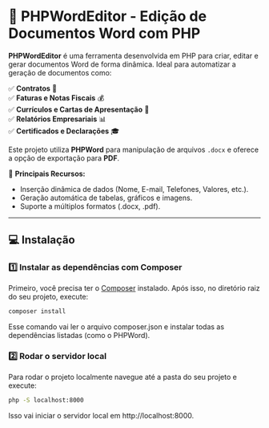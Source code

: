 # 📄 PHPWordEditor - Edição de Documentos Word com PHP

**PHPWordEditor** é uma ferramenta desenvolvida em PHP para criar, editar e gerar documentos Word de forma dinâmica. Ideal para automatizar a geração de documentos como:

✅ **Contratos** 📜  
✅ **Faturas e Notas Fiscais** 💰  
✅ **Currículos e Cartas de Apresentação** 📑  
✅ **Relatórios Empresariais** 📊  
✅ **Certificados e Declarações** 🎓  

Este projeto utiliza **PHPWord** para manipulação de arquivos `.docx` e oferece a opção de exportação para **PDF**.

🔹 **Principais Recursos:**
- Inserção dinâmica de dados (Nome, E-mail, Telefones, Valores, etc.).
- Geração automática de tabelas, gráficos e imagens.
- Suporte a múltiplos formatos (.docx, .pdf).

---

## 💻 **Instalação**

### **1️⃣ Instalar as dependências com Composer**

Primeiro, você precisa ter o [Composer](https://getcomposer.org/) instalado. Após isso, no diretório raiz do seu projeto, execute:

```bash
composer install
```

Esse comando vai ler o arquivo composer.json e instalar todas as dependências listadas (como o PHPWord).

### **2️⃣ Rodar o servidor local**
Para rodar o projeto localmente navegue até a pasta do seu projeto e execute:

```bash
php -S localhost:8000
```
Isso vai iniciar o servidor local em http://localhost:8000.
